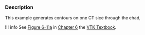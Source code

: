 ### Description

This example generates contours on one CT sice through the ehad,

!!! info
    See [Figure 6-11a](/VTKBook/06Chapter6/#Figure%206-11a/) in [Chapter 6](/VTKBook/06Chapter6) the [VTK Textbook](/VTKBook/01Chapter1/).
